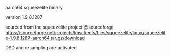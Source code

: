 aarch64 squeezelite binary 

version 1.9.8.1287

sourced from the squeezelite project @sourceforge
https://sourceforge.net/projects/lmsclients/files/squeezelite/linux/squeezelite-1.9.8.1287-aarch64.tar.gz/download


DSD and resampling are activated
